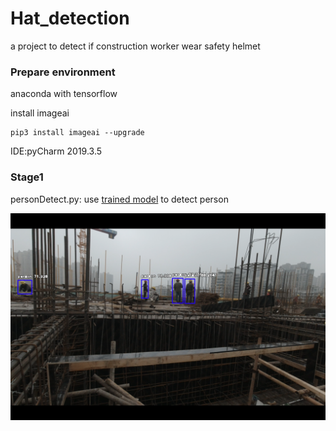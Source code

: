 # Hat_detection
a project to detect if construction worker wear safety helmet

### Prepare environment

anaconda with tensorflow

install imageai

```
pip3 install imageai --upgrade
```

IDE:pyCharm 2019.3.5

### Stage1



personDetect.py: use [trained model](https://github.com/OlafenwaMoses/ImageAI/releases/download/1.0/resnet50_coco_best_v2.0.1.h5) to detect person 

![](./mkdown/009.png)